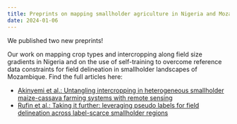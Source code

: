 ```yaml
---
title: Preprints on mapping smallholder agriculture in Nigeria and Mozambique
date: 2024-01-06
---
```


We published two new preprints!
<!--more-->
Our work on mapping crop types and intercropping along field size gradients in Nigeria and on the use of self-training to overcome reference data constraints for field delineation in smallholder landscapes of Mozambique. Find the full articles here: 
- [Akinyemi et al.: Untangling intercropping in heterogeneous smallholder maize-cassava farming systems with remote sensing](https://doi.org/10.31223/X57T2M)
- [Rufin et al.: Taking it further: leveraging pseudo labels for field delineation across label-scarce smallholder regions](http://dx.doi.org/10.48550/arXiv.2312.08384)

